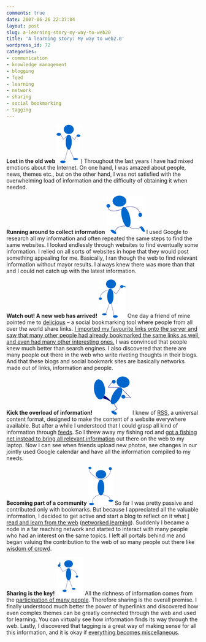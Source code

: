 ```yaml
---
comments: true
date: 2007-06-26 22:37:04
layout: post
slug: a-learning-story-my-way-to-web20
title: 'A learning story: My way to web2.0'
wordpress_id: 72
categories:
- communication
- knowledge management
- blogging
- feed
- learning
- network
- sharing
- social bookmarking
- tagging
---
```


**Lost in the old web**
[![Drawing6](/images/t_stickmen059-1.gif)]()) Throughout the last years I have had mixed emotions about the Internet. On one hand, I was amazed about people, news, themes etc., but on the other hand, I was not satisfied with the overwhelming load of information and the difficulty of obtaining it when needed.

**Running around to collect information**
[![Drawing3](/images/t_stickmen015.gif)]() I used Google to research all my information and often repeated the same steps to find the same websites. I looked endlessly through websites to find eventually some information. I relied on all sorts of websites in hope that they would post something appealing for me. Basically, I ran though the web to find relevant information without mayor results. I always knew there was more than that and I could not catch up with the latest information.

**Watch out! A new web has arrived!**
[![Drawing2](/images/t_stickmen009.gif)]() One day a friend of mine pointed me to [delicious](http://del.icio.us/) – a social bookmarking tool where people from all over the world share links. [I imported my favourite links onto the server and saw that many other people had already bookmarked the same links as well, and even had many other interesting ones.](http://www.crisscrossed.net/2007/05/06/what-i-learnt-about-social-bookmarking-with-delicious/) I was convinced that people knew much better than search engines. I also discovered that there are many people out there in the web who write riveting thoughts in their blogs. And that these blogs and social bookmark sites are basically networks made out of links, information and people.

**Kick the overload of information!**
[![Drawing4](/images/t_stickmen024.gif)]() I knew of [RSS](http://en.wikipedia.org/wiki/RSS_(file_format)), a universal content format, designed to make the content of a website everywhere available. But after a while I understood that I could grasp all kind of information through [feeds](http://en.wikipedia.org/wiki/Web_feed). So I threw away my fishing rod and [got a fishing net instead to bring all relevant information](http://www.commoncraft.com/rss_plain_english) out there on the web to my laptop. Now I can see when friends upload new photos, see changes in our jointly used Google calendar and have all the information compiled to my needs.

**Becoming part of a community**
[![Drawing](/images/t_stickmen006.gif)]() So far I was pretty passive and contributed only with bookmarks. But because I appreciated all the valuable information, I decided to get active and start a blog to reflect on it what [I read and learn from the web](http://www.networklearning.blogspot.com/) ([networked learning](http://en.wikipedia.org/wiki/Networked_learning)).  Suddenly I became a node in a far reaching network and started to interact with many people who had an interest on the same topics. I left all portals behind me and began valuing the contribution to the web of so many people out there like [wisdom of crowd](http://en.wikipedia.org/wiki/The_Wisdom_of_Crowds).

**Sharing is the key!**
[![Drawing7](/images/t_stickmen026.gif)]() All the richness of information comes from the [participation of many people](http://ross.typepad.com/blog/2006/04/power_law_of_pa.html). Therefore sharing is the overall premise. I finally understood much better the power of hyperlinks and discovered how even complex themes can be greatly connected through the web and used for learning. You can virtually see how information finds its way through the web. Lastly, I discovered that tagging is a great way of making sense for all this information, and it is okay if [everything becomes miscellaneous](http://www.everythingismiscellaneous.com/).
